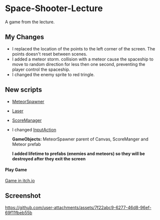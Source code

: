 # Space-Shooter-Lecture
A game from the lecture.

## My Changes

- I replaced the location of the points to the left corner of the screen.
The points doesn't reset between scenes.
- I added a meteor storm. collision with a meteor cause the spaceship to move to random direction for less then one second, preventing the player control the spaceship.
- I changed the enemy sprite to red tringle.

## New scripts
- [MeteorSpawner](https://github.com/Liza-Gaming/02-prefabs-triggers/blob/main/Assets/Scripts/2-spawners/MeteorSpawner.cs)
- [Laser](https://github.com/Liza-Gaming/02-prefabs-triggers/blob/main/Assets/Scripts/3-collisions/Laser.cs)
- [ScoreManager](https://github.com/Liza-Gaming/02-prefabs-triggers/blob/main/Assets/Scripts/4-levels/ScoreManager.cs)
- I changed [InputAction](https://github.com/Liza-Gaming/02-prefabs-triggers/blob/main/Assets/Scripts/4-levels/ScoreManager.cs)

  **GameObjects:** MeteorSpawner parent of Canvas, ScoreManger and Meteor prefab

  **I added lifetime to prefabs (enemies and meteors) so they will be destroyed after they exit the screen**
  
#### Play Game
 [Game in itch.io](https://lizachep.itch.io/game-week3-a)
 
## Screenshot
https://github.com/user-attachments/assets/7f22abc9-6277-46d8-96ef-69f11fbeb55b


